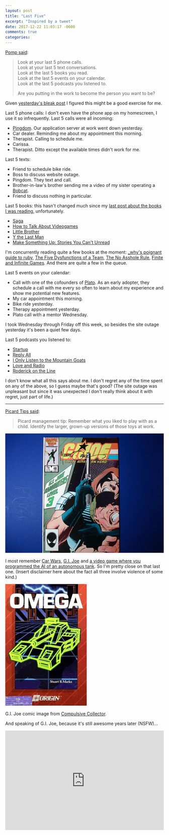 ```yaml
---
layout: post
title: "Last Five"
excerpt: "Inspired by a tweet"
date: 2017-12-22 11:03:17 -0600
comments: true
categories: 
---
```


[Pomp said](https://twitter.com/APompliano/status/940257138487824386):

> Look at your last 5 phone calls.  
> Look at your last 5 text conversations.  
> Look at the last 5 books you read.  
> Look at the last 5 events on your calendar.  
> Look at the last 5 podcasts you listened to.
> 
> Are you putting in the work to become the person you want to be?

Given [yesterday's bleak post](/2017/12/21/america/) I figured this might be a good exercise for me.

Last 5 phone calls: I don't even have the phone app on my homescreen, I use it so infrequently. Last 5 calls were all incoming:

* [Pingdom](https://www.pingdom.com/). Our application server at work went down yesterday.
* Car dealer. Reminding me about my appointment this morning.
* Therapist. Calling to schedule me.
* Carissa.
* Therapist. Ditto except the available times didn't work for me.

Last 5 texts:

* Friend to schedule bike ride.
* Boss to discuss website outage.
* Pingdom. They text and call.
* Brother-in-law's brother sending me a video of my sister operating a [Bobcat](https://www.bobcat.com).
* Friend to discuss nothing in particular.

Last 5 books: this hasn't changed much since my [last post about the books I was reading](/2017/04/25/currently-reading/), unfortunately. 

* [Saga](https://www.amazon.com/Brian-K-Vaughan/e/B001JP4NLC/ref=sr_ntt_srch_lnk_1?qid=1513964337&sr=8-1)
* [How to Talk About Videogames](http://bogost.com/books/how-to-talk-about-videogames/)
* [Little Brother](https://www.amazon.com/Little-Brother-Cory-Doctorow/dp/0765323117)
* [Y the Last Man](https://www.amazon.com/Brian-K-Vaughan/e/B001JP4NLC/ref=sr_ntt_srch_lnk_1?qid=1513964337&sr=8-1)
* [Make Something Up: Stories You Can't Unread](https://www.goodreads.com/book/show/22822857-make-something-up)

I'm concurrently reading quite a few books at the moment: [_why's poignant guide to ruby](http://poignant.guide/), [The Five Dysfunctions of a Team](https://en.wikipedia.org/wiki/The_Five_Dysfunctions_of_a_Team), [The No Asshole Rule](https://en.wikipedia.org/wiki/The_No_Asshole_Rule), [Finite and Infinite Games](https://en.wikipedia.org/wiki/Finite_and_Infinite_Games). And there are quite a few in the queue.

Last 5 events on your calendar:

* Call with one of the cofounders of [Plato](https://www.platohq.com/). As an early adopter, they schedule a call with me every so often to learn about my experience and show me potential new features.
* My car appointment this morning.
* Bike ride yesterday.
* Therapy appointment yesterday.
* Plato call with a mentor Wednesday.

I took Wednesday through Friday off this week, so besides the site outage yesterday it's been a quiet few days.

Last 5 podcasts you listened to:

* [Startup](https://gimletmedia.com/startup/)
* [Reply All](https://gimletmedia.com/reply-all/)
* [I Only Listen to the Mountain Goats](http://www.nightvalepresents.com/ionlylistentothemountaingoats)
* [Love and Radio](http://loveandradio.org/)
* [Roderick on the Line](http://www.merlinmann.com/roderick/)

I don't know what all this says about me. I don't regret any of the time spent on any of the above, so I guess maybe that's good? (The site outage was unpleasant but since it was unexpected I don't really think about it with regret, just part of life.)

---

[Picard Tips said](https://twitter.com/PicardTips/status/942921536251428864):

> Picard management tip: Remember what you liked to play with as a child. Identify the larger, grown-up versions of those toys at work.

![](/assets/2017/12/joe.jpg)

I most remember [Car Wars](https://en.wikipedia.org/wiki/Car_Wars), [G.I. Joe](https://en.wikipedia.org/wiki/G.I._Joe:_A_Real_American_Hero) and [a video game where you programmed the AI of an autonomous tank](https://en.wikipedia.org/wiki/Omega_(video_game)). So I'm pretty close on that last one. (Insert disclaimer here about the fact all three involve violence of some kind.)

![](/assets/2017/12/OmegaBoxShotAmiga.jpg)

G.I. Joe comic image from [Compulsive Collector](https://flic.kr/p/cr5frQ).

And speaking of G.I. Joe, because it's still awesome years later (NSFW)...

<iframe width="100%" height="315" src="https://www.youtube.com/embed/z8K08AcVru0?rel=0" frameborder="0" gesture="media" allow="encrypted-media" allowfullscreen></iframe>
